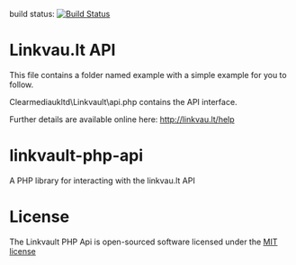 build status: [![Build Status](https://travis-ci.org/clearmediaukltd/linkvault-php-api.svg)](https://travis-ci.org/clearmediaukltd/linkvault-php-api)

Linkvau.lt API
=============
This file contains a folder named example with a simple example for you to follow.

Clearmediaukltd\Linkvault\api.php contains the API interface.

Further details are available online here: http://linkvau.lt/help


linkvault-php-api
=================

A PHP library for interacting with the linkvau.lt API

License
=======

The Linkvault PHP Api is open-sourced software licensed under the <a href="http://opensource.org/licenses/MIT">MIT license</a>
